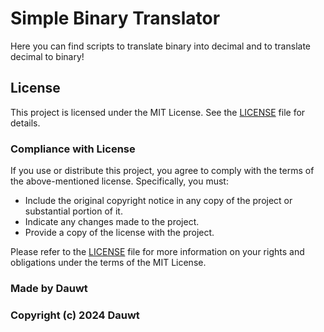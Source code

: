 # Simple Binary Translator
Here you can find scripts to translate binary into decimal and to translate decimal to binary!

## License

This project is licensed under the MIT License. See the [LICENSE](./LICENSE) file for details.

### Compliance with License

If you use or distribute this project, you agree to comply with the terms of the above-mentioned license. Specifically, you must:

- Include the original copyright notice in any copy of the project or substantial portion of it.
- Indicate any changes made to the project.
- Provide a copy of the license with the project.

Please refer to the [LICENSE](./LICENSE) file for more information on your rights and obligations under the terms of the MIT License.

### **Made by Dauwt**

### Copyright (c) 2024 Dauwt
